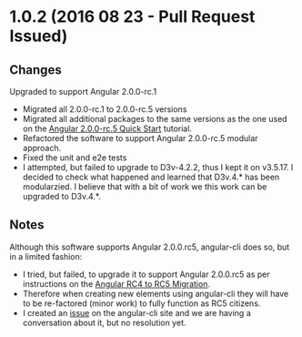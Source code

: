 # 1.0.2 (2016 08 23 - Pull Request Issued)
## Changes
Upgraded to support Angular 2.0.0-rc.1
* Migrated all 2.0.0-rc.1 to 2.0.0-rc.5 versions
* Migrated all additional packages to the same versions as the one used on the [Angular 2.0.0-rc.5 Quick Start](https://angular.io/docs/ts/latest/quickstart.html) tutorial.
* Refactored the software to support Angular 2.0.0-rc.5 modular approach.
* Fixed the unit and e2e tests
* I attempted, but failed to upgrade to D3v-4.2.2, thus I kept it on v3.5.17. I decided to check what happened and learned that D3v.4.* has been modularzied. I believe that with a bit of work we this work can be upgraded to  D3v.4.*.

## Notes
Although this software supports Angular 2.0.0.rc5, angular-cli does so, but in a limited fashion:
* I tried, but failed, to upgrade it to support Angular 2.0.0.rc5 as per instructions on the [Angular RC4 to RC5 Migration](https://angular.io/docs/ts/latest/cookbook/rc4-to-rc5.html).
* Therefore when creating new elements using angular-cli they will have to be re-factored (minor work) to fully function as RC5 citizens.
* I created an [issue](https://github.com/angular/angular-cli/issues/1727) on the angular-cli site and we are having a conversation about it, but no resolution yet.